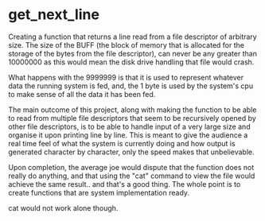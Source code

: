 # get_next_line
Creating a function that returns a line read from a file descriptor of arbitrary size.
The size of the BUFF (the block of memory that is allocated for the storage of the bytes from the file descriptor), can never be any greater than 10000000 as this would mean the disk drive handling that file would crash.

What happens with the 9999999 is that it is used to represent whatever data the running system is fed, and, the 1 byte is used by the system's cpu to make sense of all the data it has been fed.

The main outcome of this project, along with making the function to be able to read from multiple file descriptors that seem to be recursively opened by other file descriptors, is to be able to handle input of a very large size and organise it upon printing line by line. This is meant to give the audience a real time feel of what the system is currently doing and how output is generated character by character, only the speed makes that unbelievable.

Upon completion, the average joe would dispute that the function does not really do anything, and that using the "cat" command to view the file would achieve the same result.. and that's a good thing.
The whole point is to create functions that are system implementation ready.

cat would not work alone though.

